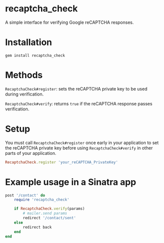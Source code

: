# recaptcha_check
A simple interface for verifying Google reCAPTCHA responses.

# Installation
```
gem install recaptcha_check
```

# Methods
`RecaptchaCheck#register`: sets the reCAPTCHA private key to be used during verification.

`RecaptchaCheck#verify`: returns `true` if the reCAPTCHA response passes verification.

# Setup
You must call `RecaptchaCheck#register` once early in your application to set the reCAPTCHA private key before using `RecaptchaCheck#verify` in other parts of your application.
```Ruby
RecaptchaCheck.register 'your_reCAPTCHA_PrivateKey'
```

# Example usage in a Sinatra app
```Ruby
post '/contact' do
    require 'recaptcha_check'

    if RecaptchaCheck.verify(params)
        # mailer.send params
        redirect '/contact/sent'
    else
        redirect back
    end
end
```

